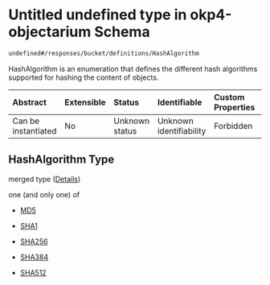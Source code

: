 # Untitled undefined type in okp4-objectarium Schema

```txt
undefined#/responses/bucket/definitions/HashAlgorithm
```

HashAlgorithm is an enumeration that defines the different hash algorithms supported for hashing the content of objects.

| Abstract            | Extensible | Status         | Identifiable            | Custom Properties | Additional Properties | Access Restrictions | Defined In                                                                     |
| :------------------ | :--------- | :------------- | :---------------------- | :---------------- | :-------------------- | :------------------ | :----------------------------------------------------------------------------- |
| Can be instantiated | No         | Unknown status | Unknown identifiability | Forbidden         | Allowed               | none                | [okp4-objectarium.json\*](schema/okp4-objectarium.json "open original schema") |

## HashAlgorithm Type

merged type ([Details](okp4-objectarium-responses-bucketresponse-definitions-hashalgorithm.md))

one (and only one) of

* [MD5](okp4-objectarium-responses-bucketresponse-definitions-hashalgorithm-oneof-md5.md "check type definition")

* [SHA1](okp4-objectarium-responses-bucketresponse-definitions-hashalgorithm-oneof-sha1.md "check type definition")

* [SHA256](okp4-objectarium-responses-bucketresponse-definitions-hashalgorithm-oneof-sha256.md "check type definition")

* [SHA384](okp4-objectarium-responses-bucketresponse-definitions-hashalgorithm-oneof-sha384.md "check type definition")

* [SHA512](okp4-objectarium-responses-bucketresponse-definitions-hashalgorithm-oneof-sha512.md "check type definition")
